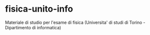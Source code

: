 # fisica-unito-info
Materiale di studio per l'esame di fisica (Universita' di studi di Torino - Dipartimento di informatica)

